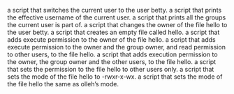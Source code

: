 a script that switches the current user to the user betty.
a script that prints the effective username of the current user.
a script that prints all the groups the current user is part of.
a script that changes the owner of the file hello to the user betty.
a script that creates an empty file called hello.
a script that adds execute permission to the owner of the file hello.
a script that adds execute permission to the owner and the group owner, and read permission to other users, to the file hello.
a script that adds execution permission to the owner, the group owner and the other users, to the file hello.
a script that sets the permission to the file hello to other users only.
a script that sets the mode of the file hello to -rwxr-x-wx.
a script that sets the mode of the file hello the same as olleh’s mode.
